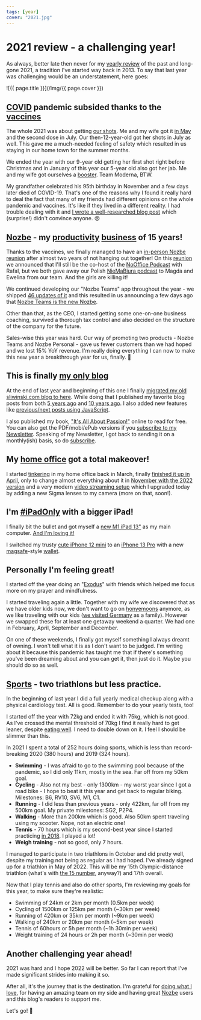 ```yaml
---
tags: [year]
cover: "2021.jpg"
---
```


# 2021 review - a challenging year!

As always, better late then never for my [yearly review](/yearly/) of the past and long-gone 2021, a tradition I've started way back in 2013. To say that last year was challenging would be an understatement, here goes:

<!--More-->

![{{ page.title }}](/img/{{ page.cover }})

## [COVID](/covid/) pandemic subsided thanks to the [vaccines](/vaccine/)

The whole 2021 was about getting [our shots](/shot/). Me and my wife got it [in May](/vaccine/) and the second dose in July. Our  then-12-year-old got her shots in July as well. This gave me a much-needed feeling of safety which resulted in us staying in our home town for the summer months.

We ended the year with our 9-year old getting her first shot right before Christmas and in January of this year our 5-year old also got her jab. Me and my wife got ourselves a [booster](/shot/). Team Moderna, BTW.

My grandfather celebrated his 95th birthday in November and a few days later died of COVID-19. That's one of the reasons why I found it really hard to deal the fact that many of my friends had different opinions on the whole pandemic and vaccines. It's like if they lived in a different reality. I had trouble dealing with it and [I wrote a well-researched blog post](/john/) which (surprise!) didn't convince anyone. 😢

## [Nozbe](/nozbe/) - my [productivity](/productivity/) [business](/business/) of 15 years!

Thanks to the vaccines, we finally managed to have an [in-person Nozbe reunion](/noofficefm-27/) after almost two years of not hanging out together! On this [reunion](/reunion/) we announced that I'll still be the co-host of the [NoOffice Podcast](/noofficefm/) with Rafal, but we both gave away our Polish [NieMaBiura podcast](/pl/niemabiura/) to Magda and Ewelina from our team. And the girls are killing it!

We continued developing our "Nozbe Teams" app throughout the year - we shipped [46 updates of it](https://nozbe.com/blog/nozbe-updates-in-2022/) and this resulted in us announcing a few days ago that [Nozbe Teams is the new Nozbe](/nozbe15/).

Other than that, as the CEO, I started getting some one-on-one business coaching, survived a thorough tax control and also decided on the structure of the company for the future.

Sales-wise this year was hard. Our way of promoting two products - Nozbe Teams and Nozbe Personal - gave us fewer customers than we had hoped and we lost 15% YoY revenue. I'm really doing everything I can now to make this new year a breakthrough year for us, finally. 🤞

## This is finally [my only blog](/blogging/)

At the end of last year and beginning of this one I finally [migrated my old sliwinski.com blog to here](/sliwinski_com/). While doing that I published my favorite blog posts from both [5 years ago](/2017best) and [10 years ago](/2012best/). I also added new features like [previous/next posts using JavaScript](/postjs/).

I also published my book, ["It's All About Passion!"](/passion/) online to read for free. You can also get the PDF/mobi/ePub versions if you [subscribe to my Newsletter](/newsletter/). Speaking of my Newsletter, I got back to sending it on a monthly(ish) basis, so do [subscribe](/newsletter).

## My [home office](/office/) got a total makeover!

I started [tinkering](/tinkering/) in my home office back in March, finally [finished it up in April](/office21/), only to change almost everything about it in [November with the 2022 version](/office22/) and a very modern [video streaming setup](/streaming/) which I upgraded today by adding a new Sigma lenses to my camera (more on that, soon!).

## I'm [#iPadOnly](/ipadonly) with a bigger iPad!

I finally bit the bullet and got myself a [new M1 iPad 13"](/ipad13/) as my main computer. [And I'm loving it!](/ipad13pro/)

I switched my trusty [cute iPhone 12 mini](/mini/) to an [iPhone 13 Pro](/iphone13/) with a new [magsafe](/magsafe/)-style [wallet](/iwallet/).

## Personally I'm feeling great!

I started off the year doing an "[Exodus](https://exodus90.com)" with friends which helped me focus more on my prayer and mindfulness.

I started traveling again a little. Together with my wife we discovered that as we have older kids now, we don't want to go on [honyemoons](/honeymoon/) anymore, as we like traveling with our kids ([we visited Germany](/berlin/) as a family). However we swapped these for at least one getaway weekend a quarter. We had one in February, April, September and December.

On one of these weekends, I finally got myself something I always dreamt of owning. I won't tell what it is as I don't want to be judged. I'm writing about it because this pandemic has taught me that if there's something you've been dreaming about and you can get it, then just do it. Maybe you should do so as well.

## [Sports](/sports/) - two triathlons but less practice.

In the beginning of last year I did a full yearly medical checkup along with a physical cardiology test. All is good. Remember to do your yearly tests, too!

I started off the year with 72kg and ended it with 75kg, which is not good. As I've crossed the mental threshold of 70kg I find it really hard to get leaner, despite [eating well](/slow-carb-diet/). I need to double down on it. I feel I should be slimmer than this.

In 2021 I spent a total of 252 hours doing sports, which is less than record-breaking 2020 (380 hours) and 2019 (324 hours).

* **Swimming** - I was afraid to go to the swimming pool because of the pandemic, so I did only 11km, mostly in the sea. Far off from my 50km goal.
* **Cycling** - Also not my best - only 1300km - my worst year since I got a road bike - I hope to beat it this year and get back to regular biking. Milestones: B6, RV10, SV6, M1, C1.
* **Running** - I did less than previous years - only 422km, far off from my 500km goal. My private milestones: SG2, P2P4.
* **Walking** - More than 200km which is good. Also 50km spent traveling using my scooter. Nope, not an electric one!
* **Tennis** - 70 hours which is my second-best year since I started practicing [in 2018](/tennis/). I played a lot!
* **Weigh training** - not so good, only 7 hours.

I managed to participate in two triathlons in October and did pretty well, despite my training not being as regular as I had hoped. I've already signed up for a triathlon in May of 2022. This will be my 15th Olympic-distance triathlon (what's with [the 15 number](/nozbe15/), anyway?) and 17th overall.

Now that I play tennis and also do other sports, I'm reviewing my goals for this year, to make sure they're realistic:

* Swimming of 24km or 2km per month (0.5km per week)
* Cycling of 1500km or 125km per month (~30km per week)
* Running of 420km or 35km per month (~9km per week)
* Walking of 240km or 20km per month (~5km per week)
* Tennis of 60hours or 5h per month (~1h 30min per week)
* Weight training of 24 hours or 2h per month (~30min per week)

## Another challenging year ahead!

2021 was hard and I hope 2022 will be better. So far I can report that I've made significant strides into making it so.

After all, it's the journey that is the destination. I'm grateful for [doing what I love](/5-loves/), for having an amazing team on my side and having great [Nozbe][n] users and this blog's readers to support me.

Let's go! 💪


[n]: https://michael.gratis/nozbe
[np]: https://michael.gratis/nozbepersonal